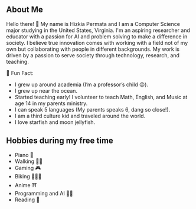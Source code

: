 ## About Me  
Hello there! 👋 My name is Hizkia Permata and I am a Computer Science major studying in the United States, Virginia. I'm an 
aspiring researcher and educator with a 
passion for AI and problem solving to make a difference in society. I believe true innovation comes with working with a field 
not of my own but collaborating with people in different backgrounds. My work is driven by a passion to serve society through 
technology, research, and teaching. 

🎯 Fun Fact:
- I grew up around academia (I’m a professor’s child 😉).
- I grew up near the ocean.
- Started teaching early! I volunteer to teach Math, English, and Music at age 14 in my parents ministry.
- I can speak 5 languages (My parents speaks 6, dang so close!).
- I am a third culture kid and traveled around the world.
- I love starfish and moon jellyfish.


## Hobbies during my free time
- Piano 🎹
- Walking 🚶‍♂️
- Gaming 🎮
- Biking 🚴🏽‍♂️
- Anime ⛩️
- Programming and AI 👨‍💻
- Reading 📖
